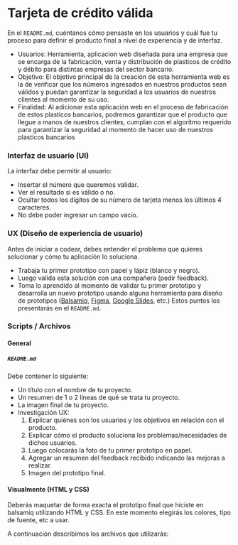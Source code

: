 # Tarjeta de crédito válida
En el `README.md`, cuéntanos cómo pensaste en los usuarios y cuál fue tu proceso para definir el producto final a nivel de experiencia y de interfaz.

* Usuarios:
Herramienta, aplicacion web diseñada para una empresa que se encarga de 
la fabricación, venta y distribución de plasticos de crédito y débito para distintas empresas del sector bancario.
* Objetivo:
El objetivo principal de la creación de esta herramienta web es la de 
verificar que los números ingresados en nuestros productos sean válidos
y puedan garantizar la seguridad a los usuarios de nuestros clientes al momento de su uso.
* Finalidad:
Al adicionar esta aplicación web en el proceso de fabricación de estos plasticos bancarios, podremos garantizar que el producto que llegue a manos de nuestros clientes, cumplan con el algoritmo requerido para garantizar la seguridad al momento de hacer uso de nuestros plasticos bancarios


### Interfaz de usuario (UI)

La interfaz debe permitir al usuario:

* Insertar el número que queremos validar.
* Ver el resultado si es válido o no.
* Ocultar todos los dígitos de su número de tarjeta menos los últimos
4 caracteres.
* No debe poder ingresar un campo vacío.

### UX (Diseño de experiencia de usuario)

Antes de iniciar a codear, debes entender el problema que quieres solucionar y
cómo tu aplicación lo soluciona.

* Trabaja tu primer prototipo con papel y lápiz (blanco y negro).
* Luego valida esta solución con una compañera (pedir feedback).
* Toma lo aprendido al momento de validar tu primer prototipo y desarrolla un
  nuevo prototipo usando alguna herramienta para diseño de prototipos
  ([Balsamiq](https://balsamiq.com/), [Figma](https://www.figma.com/),
  [Google Slides](https://www.google.com/intl/es/slides/about/), etc.)
Estos puntos los presentarás en el `README.md`.

### Scripts / Archivos

#### General

##### `README.md`

Debe contener lo siguiente:

* Un título con el nombre de tu proyecto.
* Un resumen de 1 o 2 líneas de qué se trata tu proyecto.
* La imagen final de tu proyecto.
* Investigación UX:
  1. Explicar quiénes son los usuarios y los objetivos en relación con el
    producto.
  2. Explicar cómo el producto soluciona los problemas/necesidades de dichos
    usuarios.
  3. Luego colocarás la foto de tu primer prototipo en papel.
  4. Agregar un resumen del feedback recibido indicando las mejoras a realizar.
  5. Imagen del prototipo final.

#### Visualmente (HTML y CSS)

Deberás maquetar de forma exacta el prototipo final que hiciste en balsamiq
utilizando HTML y CSS. En este momento elegirás los colores, tipo de fuente,
etc a usar.

A continuación describimos los archivos que utilizarás:

